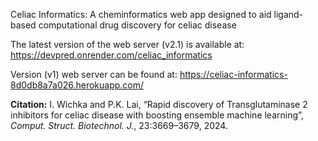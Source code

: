 Celiac Informatics: A cheminformatics web app designed to aid ligand-based computational drug discovery for celiac disease

The latest version of the web server (v2.1) is available at: https://devpred.onrender.com/celiac_informatics

Version (v1) web server can be found at: https://celiac-informatics-8d0db8a7a026.herokuapp.com/

**Citation:** I. Wichka and P.K. Lai, “Rapid discovery of Transglutaminase 2 inhibitors for celiac disease with boosting ensemble machine learning”, *Comput. Struct. Biotechnol. J.*, 23:3669–3679, 2024.

